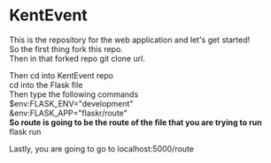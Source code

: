 # KentEvent
This is the repository for the web application and let's get started! <br>
So the first thing fork this repo. <br>
Then in that forked repo git clone url. <br>

Then cd into KentEvent repo <br>
cd into the Flask file <br>
Then type the following commands <br>
$env:FLASK_ENV="development" <br>
&env:FLASK_APP="flaskr/route" <br>
**So route is going to be the route of the file that you are trying to run** <br>
flask run <br>

Lastly, you are going to go to localhost:5000/route <br>
